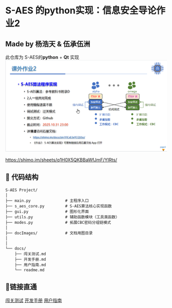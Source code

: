 # S-AES 的python实现：信息安全导论作业2
## Made by 杨浩天 & 伍承伍洲
此仓库为 S-AES的**python** + **Qt** 实现  
![1](../docImages/ppt.png)  

<https://shimo.im/sheets/q1H0X5QKBBaWfJmF/YIRts/>

## 🧱 代码结构
```
S-AES Project/
│
├── main.py               # 主程序入口
├── s_aes_core.py         # S-AES算法核心实现函数
├── gui.py                # 图形化界面
├── utils.py              # 辅助函数模块（工具类函数）
├── modes.py              # 拓展CBC密码分组链模式
│
├── docImages/            # 文档用图目录
│
│
└── docs/
    ├── 闯关测试.md        
    ├── 开发手册.md
    ├── 用户指南.md
    └── readme.md

```

## 🔗链接直通
[闯关测试](./闯关测试.md)
[开发手册](./开发手册.md)
[用户指南](./用户指南.md)